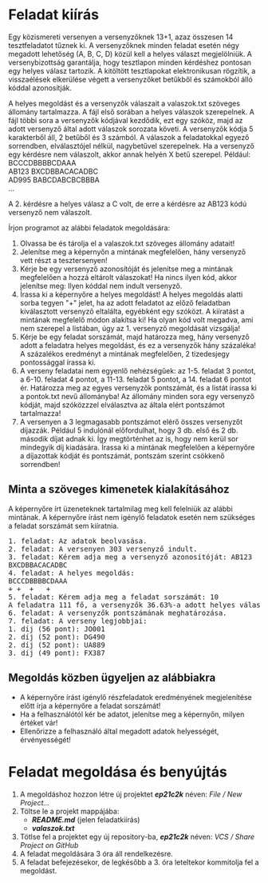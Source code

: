 # Feladat kiírás

Egy közismereti versenyen a versenyzőknek 13+1, azaz összesen 14 tesztfeladatot tűznek ki. A versenyzőknek minden
feladat esetén négy megadott lehetőség (A, B, C, D) közül kell a helyes választ megjelölniük. A versenybizottság
garantálja, hogy tesztlapon minden kérdéshez pontosan egy helyes válasz tartozik. A kitöltött tesztlapokat
elektronikusan rögzítik, a visszaélések elkerülése végett a versenyzőket betűkből és számokból álló kóddal azonosítják.

<p>
A helyes megoldást és a versenyzők válaszait a valaszok.txt szöveges állomány tartalmazza. A fájl első sorában a helyes
válaszok szerepelnek. A fájl többi sora a versenyzők kódjával kezdődik, ezt egy szóköz, majd az adott versenyző által
adott válaszok sorozata követi. A versenyzők kódja 5 karakterből áll, 2 betűből és 3 számból. A válaszok a feladatokkal
egyező sorrendben, elválasztójel nélkül, nagybetűvel szerepelnek. Ha a versenyző egy kérdésre nem válaszolt, akkor annak
helyén X betű szerepel. Például:<br>
BCCCDBBBBCDAAA<br>
AB123 BXCDBBACACADBC<br>
AD995 BABCDABCBCBBBA<br>
…
</p>

A 2. kérdésre a helyes válasz a C volt, de erre a kérdésre az AB123 kódú versenyző nem válaszolt.

Írjon programot az alábbi feladatok megoldására:
1. Olvassa be és tárolja el a valaszok.txt szöveges állomány adatait!
2. Jelenítse meg a képernyőn a mintának megfelelően, hány versenyző vett részt a tesztersenyen!
3. Kérje be egy versenyző azonosítóját és jelenítse meg a mintának megfelelően a hozzá eltárolt válaszokat! Ha nincs
ilyen kód, akkor jelenítse meg: Ilyen kóddal nem indult versenyző.
4. Írassa ki a képernyőre a helyes megoldást! A helyes megoldás alatti sorba tegyen "+" jelet, ha az adott feladatot az
előző feladatban kiválasztott versenyző eltalálta, egyébként egy szóközt. A kiíratást a mintának megfelelő módon
alakítsa ki! Ha olyan kód volt megadva, ami nem szerepel a listában, úgy az 1. versenyző megoldását vizsgálja!
5. Kérje be egy feladat sorszámát, majd határozza meg, hány versenyző adott a feladatra helyes megoldást, és ez a 
versenyzők hány százaléka! A százalékos eredményt a mintának megfelelően, 2 tizedesjegy pontossággal írassa ki.
6. A verseny feladatai nem egyenlő nehézségűek: az 1-5. feladat 3 pontot, a 6-10. feladat 4 pontot, a 11-13. feladat
5 pontot, a 14. feladat 6 pontot ér. Határozza meg az egyes versenyzők pontszámát, és a listát írassa ki a pontok.txt
nevű állományba! Az állomány minden sora egy versenyző kódját, majd szóközzzel elválasztva az általa elért pontszámot
tartalmazza!
7. A versenyen a 3 legmagasabb pontszámot elérő összes versenyzőt díjazzák. Például 5 indulónál előfordulhat, hogy 3 db.
első és 2 db. második díjat adnak ki. Így megtörténhet az is, hogy nem kerül sor mindegyik díj kiadására. Írassa ki 
a mintának megfelelően a képernyőre a díjazottak kódját és pontszámát, pontszám szerint csökkenő sorrendben!

## Minta a szöveges kimenetek kialakításához

A képernyőre írt üzeneteknek tartalmilag meg kell felelniük az alábbi mintának. A képernyőre írást nem igénylő
feladatok esetén nem szükséges a feladat sorszámát sem kiíratnia.

<pre>
1. feladat: Az adatok beolvasása.
2. feladat: A versenyen 303 versenyző indult.
3. feladat: Kérem adja meg a versenyző azonosítóját: AB123
BXCDBBACACADBC
4. feladat: A helyes megoldás:
BCCCDBBBBCDAAA
+ +  +   +    
5. feladat: Kérem adja meg a feladat sorszámát: 10
A feladatra 111 fő, a versenyzők 36.63%-a adott helyes választ.
6. feladat: A versenyzők pontszámának meghatározása.
7. feladat: A verseny legjobbjai:
1. díj (56 pont): JO001
2. díj (52 pont): DG490
2. díj (52 pont): UA889
3. díj (49 pont): FX387
</pre>

## Megoldás közben ügyeljen az alábbiakra

- A képernyőre írást igénylő részfeladatok eredményének megjelenítése előtt írja a képernyőre a feladat sorszámát!
- Ha a felhasználótól kér be adatot, jelenítse meg a képernyőn, milyen értéket vár!
- Ellenőrizze a felhasználó által megadott adatok helyességét, érvényességét!

# Feladat megoldása és benyújtás

1. A megoldáshoz hozzon létre új projektet ***ep21c2k*** néven: _File / New Project..._
2. Töltse le a projekt mappájába:
    - ***README.md*** (jelen feladatkiírás)
    - ***valaszok.txt***
3. Tötlse fel a projektet egy új repository-ba, ***ep21c2k*** néven: _VCS / Share Project on GitHub_
4. A feladat megoldására 3 óra áll rendelkezésre.
5. A feladat befejezésekor, de legkésőbb a 3. óra leteltekor kommitolja fel a megoldást.
